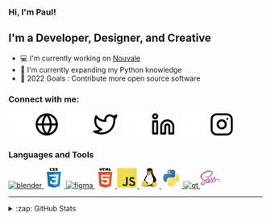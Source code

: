 ### Hi, I'm Paul!

## I'm a Developer, Designer, and Creative
- 💻 I'm currently working on [Nouvale](https://fled.dev/nouvale)
- 📙 I'm currently expanding my Python knowledge
- 🥅 2022 Goals : Contribute more open source software

### Connect with me:
[![Portfolio](./svg/globe-dark.svg)](https://fled.dev#gh-dark-mode-only)
[![Portfolio](./svg/globe-light.svg)](https://fled.dev#gh-light-mode-only)
&nbsp;&nbsp;
[![Twitter](./svg/twitter-dark.svg)](https://twitter.com/fledpaul#gh-dark-mode-only)
[![Twitter](./svg/twitter-light.svg)](https://twitter.com/fledpaul#gh-light-mode-only)
&nbsp;&nbsp;
[![LinkedIn](./svg/linkedin-dark.svg)](https://de.linkedin.com/in/paul-roder-2aa747239#gh-dark-mode-only)
[![LinkedIn](./svg/linkedin-light.svg)](https://de.linkedin.com/in/paul-roder-2aa747239#gh-light-mode-only)
&nbsp;&nbsp;
[![Instagram](./svg/instagram-dark.svg)](https://instagram.com/paul.rrr#gh-dark-mode-only)
[![Instagram](./svg/instagram-light.svg)](https://instagram.com/paul.rrrr#gh-light-mode-only)

### Languages and Tools
<p align="left"> <a href="https://www.blender.org/" target="_blank" rel="noreferrer"> <img src="https://download.blender.org/branding/community/blender_community_badge_white.svg" alt="blender" width="40" height="40"/> </a> <a href="https://www.w3schools.com/css/" target="_blank" rel="noreferrer"> <img src="https://raw.githubusercontent.com/devicons/devicon/master/icons/css3/css3-original-wordmark.svg" alt="css3" width="40" height="40"/> </a> <a href="https://www.figma.com/" target="_blank" rel="noreferrer"> <img src="https://www.vectorlogo.zone/logos/figma/figma-icon.svg" alt="figma" width="40" height="40"/> </a> <a href="https://www.w3.org/html/" target="_blank" rel="noreferrer"> <img src="https://raw.githubusercontent.com/devicons/devicon/master/icons/html5/html5-original-wordmark.svg" alt="html5" width="40" height="40"/> </a> <a href="https://developer.mozilla.org/en-US/docs/Web/JavaScript" target="_blank" rel="noreferrer"> <img src="https://raw.githubusercontent.com/devicons/devicon/master/icons/javascript/javascript-original.svg" alt="javascript" width="40" height="40"/> </a> <a href="https://www.linux.org/" target="_blank" rel="noreferrer"> <img src="https://raw.githubusercontent.com/devicons/devicon/master/icons/linux/linux-original.svg" alt="linux" width="40" height="40"/> </a> <a href="https://www.python.org" target="_blank" rel="noreferrer"> <img src="https://raw.githubusercontent.com/devicons/devicon/master/icons/python/python-original.svg" alt="python" width="40" height="40"/> </a> <a href="https://www.qt.io/" target="_blank" rel="noreferrer"> <img src="https://upload.wikimedia.org/wikipedia/commons/0/0b/Qt_logo_2016.svg" alt="qt" width="40" height="40"/> </a> <a href="https://sass-lang.com" target="_blank" rel="noreferrer"> <img src="https://raw.githubusercontent.com/devicons/devicon/master/icons/sass/sass-original.svg" alt="sass" width="40" height="40"/> </a> </p>

---

<details>
  <summary>:zap: GitHub Stats</summary>

  <img align="left" alt="GitHub Stats" src="https://github-readme-stats.vercel.app/api?username=fledpaul&show_icons=true&hide_border=false&title_color=ff652f&icon_color=FFE400&bg_color=09131B&text_color=ffffff&border_color=0c1a25" />

</details>
